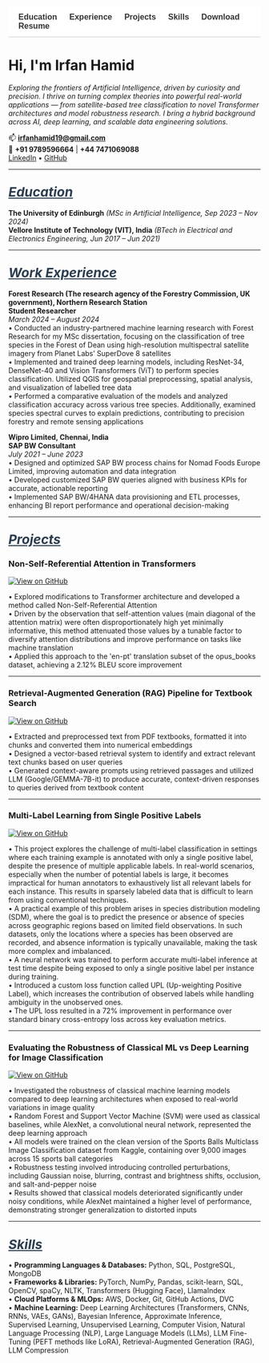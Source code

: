 <!-- Light Navigation Bar -->
<nav style="position: sticky; top: 0; background-color: #ffffff; padding: 12px 20px; font-family: sans-serif; font-size: 16px; z-index: 999; border-bottom: 1px solid #ccc;">
  <a href="#education" style="margin-right: 20px; text-decoration: none; font-weight: bold; color: #333;">Education</a>
  <a href="#work-experience" style="margin-right: 20px; text-decoration: none; font-weight: bold; color: #333;">Experience</a>
  <a href="#projects" style="margin-right: 20px; text-decoration: none; font-weight: bold; color: #333;">Projects</a>
  <a href="#skills" style="margin-right: 20px; text-decoration: none; font-weight: bold; color: #333;">Skills</a>
  <a href="/assets/resume/Irfan_Resume.pdf" download style="text-decoration: none; font-weight: bold; color: #333;">Download Resume</a>
</nav>

# Hi, I'm Irfan Hamid

*Exploring the frontiers of Artificial Intelligence, driven by curiosity and precision. I thrive on turning complex theories into powerful real-world applications — from satellite-based tree classification to novel Transformer architectures and model robustness research. I bring a hybrid background across AI, deep learning, and scalable data engineering solutions.*

📫 **irfanhamid19@gmail.com**  
📱 **+91 9789596664** | **+44 7471069088**  
[LinkedIn](https://www.linkedin.com/in/irfan-hamid/) • [GitHub](https://github.com/Irfan-Hamid)

---

## <span id="education" style="font-size: 26px; font-style: italic; text-decoration: underline; color: #2c3e50;">Education</span>

**The University of Edinburgh** *(MSc in Artificial Intelligence, Sep 2023 – Nov 2024)*  
**Vellore Institute of Technology (VIT), India** *(BTech in Electrical and Electronics Engineering, Jun 2017 – Jun 2021)*

---

## <span id="work-experience" style="font-size: 26px; font-style: italic; text-decoration: underline; color: #2c3e50;">Work Experience</span>

**Forest Research (The research agency of the Forestry Commission, UK government), Northern Research Station**  
**Student Researcher**  
_March 2024 – August 2024_  
• Conducted an industry-partnered machine learning research with Forest Research for my MSc dissertation, focusing on the classification of tree species in the Forest of Dean using high-resolution multispectral satellite imagery from Planet Labs’ SuperDove 8 satellites  
• Implemented and trained deep learning models, including ResNet-34, DenseNet-40 and Vision Transformers (ViT) to perform species classification. Utilized QGIS for geospatial preprocessing, spatial analysis, and visualization of labelled tree data  
• Performed a comparative evaluation of the models and analyzed classification accuracy across various tree species. Additionally, examined species spectral curves to explain predictions, contributing to precision forestry and remote sensing applications

**Wipro Limited, Chennai, India**  
**SAP BW Consultant**  
_July 2021 – June 2023_  
• Designed and optimized SAP BW process chains for Nomad Foods Europe Limited, improving automation and data integration  
• Developed customized SAP BW queries aligned with business KPIs for accurate, actionable reporting  
• Implemented SAP BW/4HANA data provisioning and ETL processes, enhancing BI report performance and operational decision-making

---

## <span id="projects" style="font-size: 26px; font-style: italic; text-decoration: underline; color: #2c3e50;">Projects</span>

### Non-Self-Referential Attention in Transformers  
[![View on GitHub](https://img.shields.io/badge/View_on-GitHub-black?logo=github)](https://github.com/Irfan-Hamid/Rethinking-Attention-for-Transformers)

• Explored modifications to Transformer architecture and developed a method called Non-Self-Referential Attention  
• Driven by the observation that self-attention values (main diagonal of the attention matrix) were often disproportionately high yet minimally informative, this method attenuated those values by a tunable factor to diversify attention distributions and improve performance on tasks like machine translation  
• Applied this approach to the 'en-pt' translation subset of the opus_books dataset, achieving a 2.12% BLEU score improvement

---

### Retrieval-Augmented Generation (RAG) Pipeline for Textbook Search  
[![View on GitHub](https://img.shields.io/badge/View_on-GitHub-black?logo=github)](https://github.com/Irfan-Hamid/LLM_RAG_IMPLEMENTATION)

• Extracted and preprocessed text from PDF textbooks, formatted it into chunks and converted them into numerical embeddings  
• Designed a vector-based retrieval system to identify and extract relevant text chunks based on user queries  
• Generated context-aware prompts using retrieved passages and utilized LLM (Google/GEMMA-7B-it) to produce accurate, context-driven responses to queries derived from textbook content

---

### Multi-Label Learning from Single Positive Labels  
[![View on GitHub](https://img.shields.io/badge/View_on-GitHub-black?logo=github)](https://github.com/Irfan-Hamid/Multi-Label-Learning-from-Single-Positive-Labels)

• This project explores the challenge of multi-label classification in settings where each training example is annotated with only a single positive label, despite the presence of multiple applicable labels. In real-world scenarios, especially when the number of potential labels is large, it becomes impractical for human annotators to exhaustively list all relevant labels for each instance. This results in sparsely labeled data that is difficult to learn from using conventional techniques.  
• A practical example of this problem arises in species distribution modeling (SDM), where the goal is to predict the presence or absence of species across geographic regions based on limited field observations. In such datasets, only the locations where a species has been observed are recorded, and absence information is typically unavailable, making the task more complex and imbalanced.  
• A neural network was trained to perform accurate multi-label inference at test time despite being exposed to only a single positive label per instance during training.  
• Introduced a custom loss function called UPL (Up-weighting Positive Label), which increases the contribution of observed labels while handling ambiguity in the unobserved ones.  
• The UPL loss resulted in a 72% improvement in performance over standard binary cross-entropy loss across key evaluation metrics.

---

### Evaluating the Robustness of Classical ML vs Deep Learning for Image Classification  
[![View on GitHub](https://img.shields.io/badge/View_on-GitHub-black?logo=github)](https://github.com/Irfan-Hamid/Robustness-Comparison-Classical-machine-learning-vs.-Deep-Learning-in-Image-Classification)

• Investigated the robustness of classical machine learning models compared to deep learning architectures when exposed to real-world variations in image quality  
• Random Forest and Support Vector Machine (SVM) were used as classical baselines, while AlexNet, a convolutional neural network, represented the deep learning approach  
• All models were trained on the clean version of the Sports Balls Multiclass Image Classification dataset from Kaggle, containing over 9,000 images across 15 sports ball categories  
• Robustness testing involved introducing controlled perturbations, including Gaussian noise, blurring, contrast and brightness shifts, occlusion, and salt-and-pepper noise  
• Results showed that classical models deteriorated significantly under noisy conditions, while AlexNet maintained a higher level of performance, demonstrating stronger generalization to distorted inputs

---

## <span id="skills" style="font-size: 26px; font-style: italic; text-decoration: underline; color: #2c3e50;">Skills</span>

• **Programming Languages & Databases:** Python, SQL, PostgreSQL, MongoDB  
• **Frameworks & Libraries:** PyTorch, NumPy, Pandas, scikit-learn, SQL, OpenCV, spaCy, NLTK, Transformers (Hugging Face), LlamaIndex  
• **Cloud Platforms & MLOps:** AWS, Docker, Git, GitHub Actions, DVC  
• **Machine Learning:** Deep Learning Architectures (Transformers, CNNs, RNNs, VAEs, GANs), Bayesian Inference, Approximate Inference, Supervised Learning, Unsupervised Learning, Computer Vision, Natural Language Processing (NLP), Large Language Models (LLMs), LLM Fine-Tuning (PEFT methods like LoRA), Retrieval-Augmented Generation (RAG), LLM Compression


